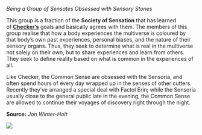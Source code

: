 *Being a Group of Sensates Obsessed with Sensory Stones*

This group is a fraction of the **Society of Sensation** that has learned of **[Checker’s](https://mimir.net/cutters/checker-modrian/)** goals and basically agrees with them. The members of this group realise that how a body experiences the multiverse is coloured by that body’s own past experiences, personal biases, and the nature of their sensory organs. Thus, they seek to determine what is real in the multiverse not solely on their own, but to share experiences and learn from others. They seek to define reality based on what is common in the experiences of all.

Like Checker, the Common Sense are obsessed with the Sensoria, and often spend hours of every day wrapped up in the senses of other cutters. Recently they’ve arranged a special deal with Factol Erin; while the Sensoria usually close to the general public late in the evening, the Common Sense are allowed to continue their voyages of discovery right through the night.

**Source:** _Jon Winter-Holt_

![](https://mimir.net/wp-content/uploads/common_sense_sensates.png)